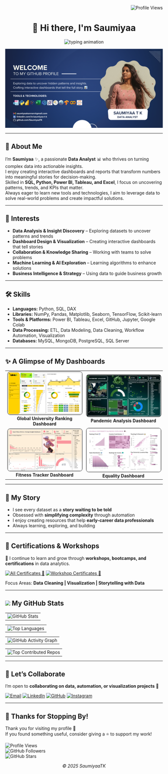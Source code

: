 <!-- Profile views top-right -->
<p align="right">
  <img src="https://komarev.com/ghpvc/?username=SaumiyaaTK&label=Profile%20Views&color=0e75b6&style=flat" alt="Profile Views" />
</p>

<!-- Header -->
<h1 align="center">👋 Hi there, I'm Saumiyaa</h1>

<!-- Purple-style animated intro -->
<p align="center">
  <img src="https://readme-typing-svg.demolab.com?font=Fira+Code&weight=500&size=20&pause=1000&color=4d77cf&center=true&vCenter=true&width=480&lines=Welcome+to+My+Journey+of+Learning;Turning+Raw+Data+into+Insights" alt="typing animation" />
</p>

<div align="center">
  <img src="https://github.com/SaumiyaaTK/SaumiyaaTK/blob/main/Banner.png" alt="Banner">
</div>

---

## 🚀 About Me

I’m **Saumiyaa** ✨, a passionate **Data Analyst** 📊 who thrives on turning complex data into actionable insights.  
I enjoy creating interactive dashboards and reports that transform numbers into meaningful stories for decision-making.  
Skilled in **SQL, Python, Power BI, Tableau, and Excel**, I focus on uncovering patterns, trends, and KPIs that matter.  
Always eager to learn new tools and technologies, I aim to leverage data to solve real-world problems and create impactful solutions.  

---

## 🔭 Interests

- **Data Analysis & Insight Discovery** – Exploring datasets to uncover patterns and trends  
- **Dashboard Design & Visualization** – Creating interactive dashboards that tell stories  
- **Collaboration & Knowledge Sharing** – Working with teams to solve problems  
- **Machine Learning & AI Exploration** – Learning algorithms to enhance solutions  
- **Business Intelligence & Strategy** – Using data to guide business growth  

---

## 🛠️ Skills

- **Languages:** Python, SQL, DAX  
- **Libraries:** NumPy, Pandas, Matplotlib, Seaborn, TensorFlow, Scikit-learn  
- **Tools & Platforms:** Power BI, Tableau, Excel, GitHub, Jupyter, Google Colab  
- **Data Processing:** ETL, Data Modeling, Data Cleaning, Workflow Automation, Visualization  
- **Databases:** MySQL, MongoDB, PostgreSQL, SQL Server

---

## ✨ A Glimpse of My Dashboards 

<table align="center">
  <tr>
    <td align="center">
      <img src="Blinkit.png" alt="" width="400" style="border:1px solid black; border-radius:8px;"/><br/>
      <b>Global University Ranking Dashboard</b>
    </td>
    <td align="center">
      <img src="Pandemic Screenshot.png" alt="Pandemic Analysis Dashboard" width="400" style="border:1px solid black; border-radius:8px;"/><br/>
      <b>Pandemic Analysis Dashboard</b>
    </td>
  </tr>
  <tr>
    <td align="center">
      <img src="Fitness Tracker Screenshot.png" alt="Fitness Tracker Dashboard" width="400" style="border:1px solid black; border-radius:8px;"/><br/>
      <b>Fitness Tracker Dashboard</b>
    </td>
    <td align="center">
      <img src="Ranking Screenshot.png" alt="Global University Ranking Dashboard" width="400" style="border:1px solid black; border-radius:8px;"/><br/>
      <b>Equality Dashboard</b>
    </td>
  </tr>
</table>

--- 

## 🌟 My Story

- I see every dataset as a **story waiting to be told**  
- Obsessed with **simplifying complexity** through automation  
- I enjoy creating resources that help **early-career data professionals**  
- Always learning, exploring, and building  

---

## 🏅 Certifications & Workshops

📜 I continue to learn and grow through **workshops, bootcamps, and certifications** in data analytics.  

[![All Certificates 🌟](https://img.shields.io/badge/All%20Certificates-%F0%9F%8C%9F-4d77cf?style=for-the-badge&logo=read-the-docs)](Certifications/) 
[![Workshop Certificates 🌟](https://img.shields.io/badge/Workshop%20Certificates-%F0%9F%8C%9F-4d77cf?style=for-the-badge&logo=read-the-docs)](Workshop/)

Focus Areas: **Data Cleaning | Visualization | Storytelling with Data**  

---

## <img src="https://i.pinimg.com/originals/65/c4/f4/65c4f452571be1261e9c623f7da488ac.gif" width="35px"> My GitHub Stats

<table>
  <tr>
    <td>
      <img src="https://github-readme-stats.vercel.app/api?username=SaumiyaaTK&show_icons=true&count_private=true&cache_seconds=1800&bg_color=00000000&title_color=000000&text_color=404040&icon_color=4d77cfrank_icon=github&token=PAT_1" alt="GitHub Stats" />
    </td>
  </tr>
</table>

<table>
  <tr>
    <td>
      <img src="https://github-readme-stats.vercel.app/api/top-langs?username=SaumiyaaTK&show_icons=true&locale=en&layout=compact&bg_color=00000000&title_color=000000&text_color=404040&icon_color=4d77cf&hide_border=true&token=PAT_1" alt="Top Languages" />
    </td>
  </tr>
</table>

<table>
  <tr>
    <td>
      <img src="https://github-readme-activity-graph.vercel.app/graph?username=SaumiyaaTK&bg_color=00000000&color=404040&line=4d77cf&point=4d77cf&area=true&hide_border=true" alt="GitHub Activity Graph" />
    </td>
  </tr>
</table>

<table>
  <tr>
    <td>
      <img src="https://github-contributor-stats.vercel.app/api?username=SaumiyaaTK&limit=5&theme=flat&bg_color=00000000&title_color=000000&text_color=404040&icon_color=4d77cf&hide_border=true&combine_all_yearly_contributions=true" alt="Top Contributed Repos" />
    </td>
  </tr>
</table>

---

## 🤝 Let’s Collaborate

I’m open to **collaborating on data, automation, or visualization projects** 🤝

[![Email](https://img.shields.io/badge/Email-Send-red?style=for-the-badge&logo=gmail)](mailto:saumiyaakannan@gmail.com) 
[![LinkedIn](https://img.shields.io/badge/LINKEDIN-PROFILE-0077B5?style=for-the-badge&logo=linkedin)](https://linkedin.com/in/saumiyaa-t-k) 
[![GitHub](https://img.shields.io/badge/GitHub-Profile-black?style=for-the-badge&logo=github)](https://github.com/SaumiyaaTK) 
[![Instagram](https://img.shields.io/badge/Instagram-Profile-E4405F?style=for-the-badge&logo=instagram&logoColor=white)](https://www.instagram.com/_saumi.teddy_/)

---

## 🚀 Thanks for Stopping By!

Thank you for visiting my profile 💖  
If you found something useful, consider giving a ⭐ to support my work!  

![Profile Views](https://komarev.com/ghpvc/?username=SaumiyaaTK&color=blue&style=flat-square)  
![GitHub Followers](https://img.shields.io/github/followers/SaumiyaaTK?label=Follow&style=social)  
![GitHub Stars](https://img.shields.io/github/stars/SaumiyaaTK?affiliations=OWNER%2CCOLLABORATOR&style=social)  

<p align="center"><em>© 2025 SaumiyaaTK</em></p>

